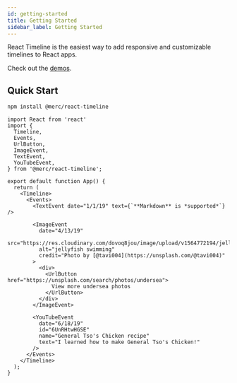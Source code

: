 ```yaml
---
id: getting-started
title: Getting Started
sidebar_label: Getting Started
---
```


React Timeline is the easiest way to add responsive and customizable timelines to React apps.

Check out the [demos](https://docusaurus.io).

## Quick Start

```bash
npm install @merc/react-timeline
```

```
import React from 'react'
import {
  Timeline,
  Events,
  UrlButton,
  ImageEvent,
  TextEvent,
  YouTubeEvent,
} from '@merc/react-timeline';

export default function App() {
  return (
    <Timeline>
      <Events>
        <TextEvent date="1/1/19" text={`**Markdown** is *supported*`} />

        <ImageEvent
          date="4/13/19"
          src="https://res.cloudinary.com/dovoq8jou/image/upload/v1564772194/jellyfish.jpg"
          alt="jellyfish swimming"
          credit="Photo by [@tavi004](https://unsplash.com/@tavi004)"
        >
          <div>
            <UrlButton href="https://unsplash.com/search/photos/undersea">
              View more undersea photos
            </UrlButton>
          </div>
        </ImageEvent>

        <YouTubeEvent
          date="6/18/19"
          id="6UnRHtwHGSE"
          name="General Tso's Chicken recipe"
          text="I learned how to make General Tso's Chicken!"
        />
      </Events>
    </Timeline>
  );
}
```
